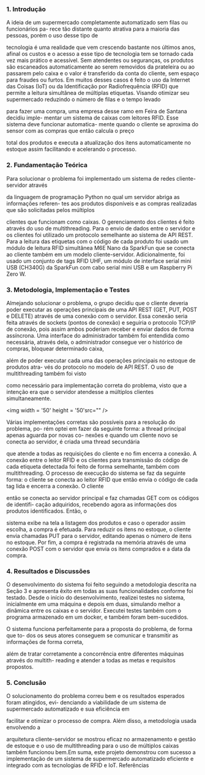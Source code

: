 ### 1. Introdução

A ideia de um supermercado completamente automatizado sem filas ou funcionários pa-
rece tão distante quanto atrativa para a maioria das pessoas, porém o uso desse tipo de

tecnologia é uma realidade que vem crescendo bastante nos últimos anos, afinal os custos
e o acesso a esse tipo de tecnologia tem se tornado cada vez mais prático e acessível.
Sem atendentes ou seguranças, os produtos são escaneados automaticamente ao
serem removidos da prateleira ou ao passarem pelo caixa e o valor é transferido da conta
do cliente, sem espaço para fraudes ou furtos. Em muitos desses casos é feito o uso da
Internet das Coisas (IoT) ou da Identificação por Radiofrequência (RFID) que permite a
leitura simultânea de múltiplas etiquetas.
Visando otimizar seu supermercado reduzindo o número de filas e o tempo levado

para fazer uma compra, uma empresa desse ramo em Feira de Santana decidiu imple-
mentar um sistema de caixas com leitores RFID. Esse sistema deve funcionar automatica-
mente quando o cliente se aproxima do sensor com as compras que então calcula o preço

total dos produtos e executa a atualização dos itens automaticamente no estoque assim
facilitando e acelerando o processo.
### 2. Fundamentação Teórica
Para solucionar o problema foi implementado um sistema de redes cliente-servidor através

da linguagem de programação Python no qual um servidor abriga as informações referen-
tes aos produtos disponíveis e as compras realizadas que são solicitadas pelos múltiplos

clientes que funcionam como caixas. O gerenciamento dos clientes é feito através do uso
de multithreading.
Para o envio de dados entre o servidor e os clientes foi utilizado um protocolo
semelhante ao sistema de API REST. Para a leitura das etiquetas com o código de cada
produto foi usado um módulo de leitura RFID simultânea M6E Nano da SparkFun que
se conecta ao cliente também em um modelo cliente-servidor. Adicionalmente, foi usado
um conjunto de tags RFID UHF, um módulo de interface serial mini USB (CH340G) da
SparkFun com cabo serial mini USB e um Raspberry Pi Zero W.

### 3. Metodologia, Implementação e Testes
Almejando solucionar o problema, o grupo decidiu que o cliente deveria poder executar
as operaçöes principais de uma API REST (GET, PUT, POST e DELETE) através de uma
conexão com o servidor. Essa conexão seria feita através de sockets (pontos de conexão)
e seguiria o protocolo TCP/IP de conexão, pois assim ambos poderiam receber e enviar
dados de forma assíncrona.
Uma interface do administrador também foi entendida como necessária, através
dela, o administrador consegue ver o histórico de compras, bloquear determinado caixa,

além de poder executar cada uma das operações principais no estoque de produtos atra-
vés do protocolo no modelo de API REST. O uso de multithreading também foi visto

como necessário para implementação correta do problema, visto que a intenção era que o
servidor atendesse a múltiplos clientes simultaneamente.

<img width = '50' height = '50'src="" />

Várias implementações corretas são possíveis para a resolução do problema, po-
rém optei em fazer da seguinte forma: a thread principal apenas aguarda por novas co-
nexões e quando um cliente novo se conecta ao servidor, é criada uma thread secundária

que atende a todas as requisições do cliente e no fim encerra a conexão. A conexão entre
o leitor RFID e os clientes para transmissão do código de cada etiqueta detectada foi feito
de forma semelhante, também com multithreading.
O processo de execução do sistema se faz da seguinte forma: o cliente se conecta
ao leitor RFID que então envia o código de cada tag lida e encerra a conexão. O cliente

então se conecta ao servidor principal e faz chamadas GET com os códigos de identifi-
cação adquiridos, recebendo agora as informações dos produtos identificados. Então, o

sistema exibe na tela a listagem dos produtos e caso o operador assim escolha, a compra
é efetuada.
Para reduzir os itens no estoque, o cliente envia chamadas PUT para o servidor,
editando apenas o número de itens no estoque. Por fim, a compra é registrada na memória
através de uma conexão POST com o servidor que envia os itens comprados e a data da
compra.
### 4. Resultados e Discussões
O desenvolvimento do sistema foi feito seguindo a metodologia descrita na Seção 3 e
apresenta êxito em todas as suas funcionalidades conforme foi testado. Desde o início do
desenvolvimento, realizei testes no sistema, inicialmente em uma máquina e depois em
duas, simulando melhor a dinâmica entre os caixas e o servidor. Executei testes também
com o programa armazenado em um docker, e também foram bem-sucedidos.

O sistema funciona perfeitamente para a proposta do problema, de forma que to-
dos os seus atores conseguem se comunicar e transmitir as informações de forma correta,

além de tratar corretamente a concorrência entre diferentes máquinas através do multith-
reading e atender a todas as metas e requisitos propostos.

### 5. Conclusão

O solucionamento do problema correu bem e os resultados esperados foram atingidos, evi-
denciando a viabilidade de um sistema de supermercado automatizado e sua eficiência em

facilitar e otimizar o processo de compra. Além disso, a metodologia usada envolvendo a

arquitetura cliente-servidor se mostrou eficaz no armazenamento e gestão de estoque e o
uso de multithreading para o uso de múltiplos caixas também funcionou bem.Em suma,
este projeto demonstrou com sucesso a implementação de um sistema de supermercado
automatizado eficiente e integrado com as tecnologias de RFID e IoT.
Referências
